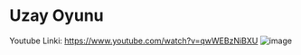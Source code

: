 # Uzay Oyunu
Youtube Linki: https://www.youtube.com/watch?v=qwWEBzNiBXU
![image](https://github.com/eywtuncay/Uzay_Oyunu/assets/90053356/55d416d1-57b9-4240-9ec1-7d1922770ece)
